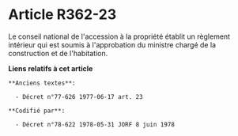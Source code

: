 # Article R362-23

Le conseil national de l'accession à la propriété établit un règlement intérieur qui est soumis à l'approbation du ministre
chargé de la construction et de l'habitation.

**Liens relatifs à cet article**

	**Anciens textes**:

	  - Décret n°77-626 1977-06-17 art. 23

	**Codifié par**:

	  - Décret n°78-622 1978-05-31 JORF 8 juin 1978
